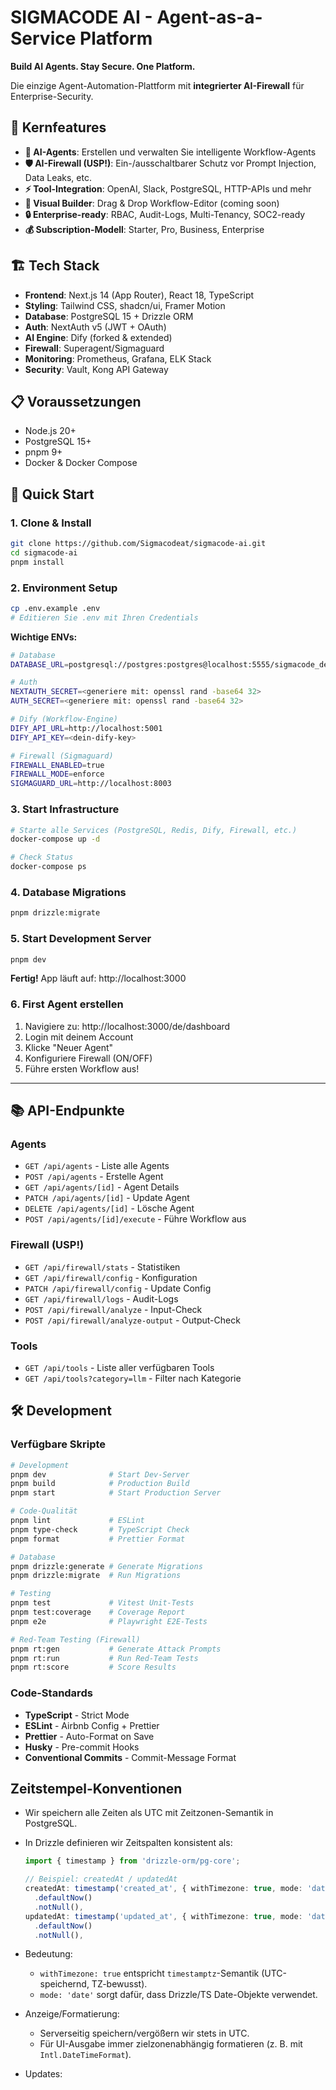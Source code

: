 # SIGMACODE AI - Agent-as-a-Service Platform

**Build AI Agents. Stay Secure. One Platform.**

Die einzige Agent-Automation-Plattform mit **integrierter AI-Firewall** für Enterprise-Security.

## 🚀 Kernfeatures

- **🤖 AI-Agents**: Erstellen und verwalten Sie intelligente Workflow-Agents
- **🛡️ AI-Firewall (USP!)**: Ein-/ausschaltbarer Schutz vor Prompt Injection, Data Leaks, etc.
- **⚡ Tool-Integration**: OpenAI, Slack, PostgreSQL, HTTP-APIs und mehr
- **🎨 Visual Builder**: Drag & Drop Workflow-Editor (coming soon)
- **🔒 Enterprise-ready**: RBAC, Audit-Logs, Multi-Tenancy, SOC2-ready
- **💰 Subscription-Modell**: Starter, Pro, Business, Enterprise

## 🏗️ Tech Stack

- **Frontend**: Next.js 14 (App Router), React 18, TypeScript
- **Styling**: Tailwind CSS, shadcn/ui, Framer Motion
- **Database**: PostgreSQL 15 + Drizzle ORM
- **Auth**: NextAuth v5 (JWT + OAuth)
- **AI Engine**: Dify (forked & extended)
- **Firewall**: Superagent/Sigmaguard
- **Monitoring**: Prometheus, Grafana, ELK Stack
- **Security**: Vault, Kong API Gateway

## 📋 Voraussetzungen

- Node.js 20+
- PostgreSQL 15+
- pnpm 9+
- Docker & Docker Compose

## 🚀 Quick Start

### 1. Clone & Install

```bash
git clone https://github.com/Sigmacodeat/sigmacode-ai.git
cd sigmacode-ai
pnpm install
```

### 2. Environment Setup

```bash
cp .env.example .env
# Editieren Sie .env mit Ihren Credentials
```

**Wichtige ENVs:**

```bash
# Database
DATABASE_URL=postgresql://postgres:postgres@localhost:5555/sigmacode_dev

# Auth
NEXTAUTH_SECRET=<generiere mit: openssl rand -base64 32>
AUTH_SECRET=<generiere mit: openssl rand -base64 32>

# Dify (Workflow-Engine)
DIFY_API_URL=http://localhost:5001
DIFY_API_KEY=<dein-dify-key>

# Firewall (Sigmaguard)
FIREWALL_ENABLED=true
FIREWALL_MODE=enforce
SIGMAGUARD_URL=http://localhost:8003
```

### 3. Start Infrastructure

```bash
# Starte alle Services (PostgreSQL, Redis, Dify, Firewall, etc.)
docker-compose up -d

# Check Status
docker-compose ps
```

### 4. Database Migrations

```bash
pnpm drizzle:migrate
```

### 5. Start Development Server

```bash
pnpm dev
```

**Fertig!** App läuft auf: http://localhost:3000

### 6. First Agent erstellen

1. Navigiere zu: http://localhost:3000/de/dashboard
2. Login mit deinem Account
3. Klicke "Neuer Agent"
4. Konfiguriere Firewall (ON/OFF)
5. Führe ersten Workflow aus!

---

## 📚 API-Endpunkte

### Agents

- `GET /api/agents` - Liste alle Agents
- `POST /api/agents` - Erstelle Agent
- `GET /api/agents/[id]` - Agent Details
- `PATCH /api/agents/[id]` - Update Agent
- `DELETE /api/agents/[id]` - Lösche Agent
- `POST /api/agents/[id]/execute` - Führe Workflow aus

### Firewall (USP!)

- `GET /api/firewall/stats` - Statistiken
- `GET /api/firewall/config` - Konfiguration
- `PATCH /api/firewall/config` - Update Config
- `GET /api/firewall/logs` - Audit-Logs
- `POST /api/firewall/analyze` - Input-Check
- `POST /api/firewall/analyze-output` - Output-Check

### Tools

- `GET /api/tools` - Liste aller verfügbaren Tools
- `GET /api/tools?category=llm` - Filter nach Kategorie

## 🛠️ Development

### Verfügbare Skripte

```bash
# Development
pnpm dev              # Start Dev-Server
pnpm build            # Production Build
pnpm start            # Start Production Server

# Code-Qualität
pnpm lint             # ESLint
pnpm type-check       # TypeScript Check
pnpm format           # Prettier Format

# Database
pnpm drizzle:generate # Generate Migrations
pnpm drizzle:migrate  # Run Migrations

# Testing
pnpm test             # Vitest Unit-Tests
pnpm test:coverage    # Coverage Report
pnpm e2e              # Playwright E2E-Tests

# Red-Team Testing (Firewall)
pnpm rt:gen           # Generate Attack Prompts
pnpm rt:run           # Run Red-Team Tests
pnpm rt:score         # Score Results
```

### Code-Standards

- **TypeScript** - Strict Mode
- **ESLint** - Airbnb Config + Prettier
- **Prettier** - Auto-Format on Save
- **Husky** - Pre-commit Hooks
- **Conventional Commits** - Commit-Message Format

## Zeitstempel-Konventionen

- Wir speichern alle Zeiten als UTC mit Zeitzonen-Semantik in PostgreSQL.
- In Drizzle definieren wir Zeitspalten konsistent als:

  ```ts
  import { timestamp } from 'drizzle-orm/pg-core';

  // Beispiel: createdAt / updatedAt
  createdAt: timestamp('created_at', { withTimezone: true, mode: 'date' })
    .defaultNow()
    .notNull(),
  updatedAt: timestamp('updated_at', { withTimezone: true, mode: 'date' })
    .defaultNow()
    .notNull(),
  ```

- Bedeutung:
  - `withTimezone: true` entspricht `timestamptz`-Semantik (UTC-speichernd, TZ-bewusst).
  - `mode: 'date'` sorgt dafür, dass Drizzle/TS Date-Objekte verwendet.

- Anzeige/Formatierung:
  - Serverseitig speichern/vergößern wir stets in UTC.
  - Für UI-Ausgabe immer zielzonenabhängig formatieren (z. B. mit `Intl.DateTimeFormat`).

- Updates:
